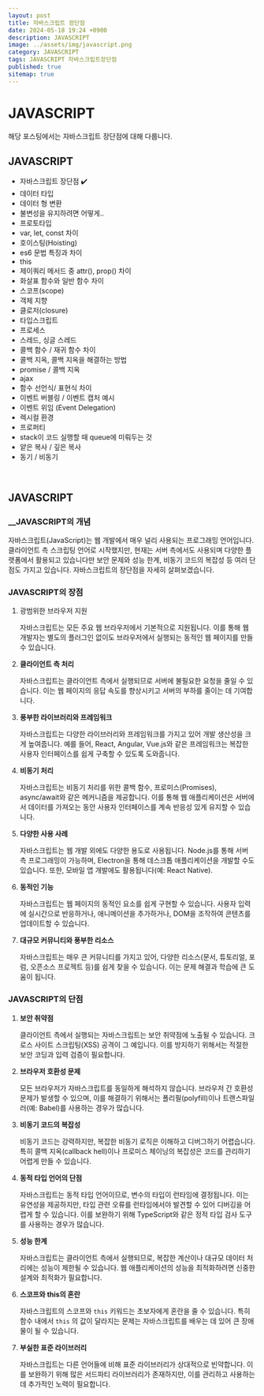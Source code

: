 ```yaml
---
layout: post
title: 자바스크립트 장단점
date: 2024-05-18 19:24 +0900
description: JAVASCRIPT
image: ../assets/img/javascript.png
category: JAVASCRIPT
tags: JAVASCRIPT 자바스크립트장단점
published: true
sitemap: true
---
```


# JAVASCRIPT
해당 포스팅에서는 자바스크립트 장단점에 대해 다룹니다. <br />


## __JAVASCRIPT__
* 자바스크립트 장단점 ✔️<br/>
* 데이터 타입 <br/>
* 데이터 형 변환<br/>
* 불변성을 유지하려면 어떻게..<br/>
* 프로토타입 <br/>
* var, let, const 차이<br/>
* 호이스팅(Hoisting)<br/>
* es6 문법 특징과 차이<br/>
* this<br/>
* 제이쿼리 메서드 중 attr(), prop() 차이<br/>
* 화살표 함수와 일반 함수 차이<br/>
* 스코프(scope)<br/>
* 객체 지향<br/>
* 클로저(closure)<br/>
* 타입스크립트<br/>
* 프로세스<br/>
* 스레드, 싱글 스레드<br/>
* 콜백 함수 / 재귀 함수 차이<br/>
* 콜백 지옥, 콜백 지옥을 해결하는 방법<br/>
* promise / 콜백 지옥<br/>
* ajax<br/>
* 함수 선언식/ 표현식 차이<br/>
* 이벤트 버블링 / 이벤트 캡처 예시<br/>
* 이벤트 위임 (Event Delegation)<br/>
* 렉시컬 환경<br/>
* 프로퍼티<br/>
* stack이 코드 실행할 때 queue에 미뤄두는 것<br/>
* 얕은 복사 / 깊은 복사<br/>
* 동기 / 비동기<br/>

<br/>

## __JAVASCRIPT__<br/>

### ____JAVASCRIPT의 개념__
자바스크립트(JavaScript)는 웹 개발에서 매우 널리 사용되는 프로그래밍 언어입니다. 클라이언트 측 스크립팅 언어로 시작했지만, 현재는 서버 측에서도 사용되며 다양한 플랫폼에서 활용되고 있습니다만 보안 문제와 성능 한계, 비동기 코드의 복잡성 등 여러 단점도 가지고 있습니다. 자바스크립트의 장단점을 자세히 살펴보겠습니다.

### __JAVASCRIPT의 장점__
1. 광범위한 브라우저 지원

    자바스크립트는 모든 주요 웹 브라우저에서 기본적으로 지원됩니다. 이를 통해 웹 개발자는 별도의 플러그인 없이도 브라우저에서 실행되는 동적인 웹 페이지를 만들 수 있습니다.

2. __클라이언트 측 처리__

    자바스크립트는 클라이언트 측에서 실행되므로 서버에 불필요한 요청을 줄일 수 있습니다. 이는 웹 페이지의 응답 속도를 향상시키고 서버의 부하를 줄이는 데 기여합니다.

3. __풍부한 라이브러리와 프레임워크__

    자바스크립트는 다양한 라이브러리와 프레임워크를 가지고 있어 개발 생산성을 크게 높여줍니다. 예를 들어, React, Angular, Vue.js와 같은 프레임워크는 복잡한 사용자 인터페이스를 쉽게 구축할 수 있도록 도와줍니다.

4. __비동기 처리__

    자바스크립트는 비동기 처리를 위한 콜백 함수, 프로미스(Promises), async/await와 같은 메커니즘을 제공합니다. 이를 통해 웹 애플리케이션은 서버에서 데이터를 가져오는 동안 사용자 인터페이스를 계속 반응성 있게 유지할 수 있습니다.

5. __다양한 사용 사례__

    자바스크립트는 웹 개발 외에도 다양한 용도로 사용됩니다. Node.js를 통해 서버 측 프로그래밍이 가능하며, Electron을 통해 데스크톱 애플리케이션을 개발할 수도 있습니다. 또한, 모바일 앱 개발에도 활용됩니다(예: React Native).

6. __동적인 기능__

    자바스크립트는 웹 페이지의 동적인 요소를 쉽게 구현할 수 있습니다. 사용자 입력에 실시간으로 반응하거나, 애니메이션을 추가하거나, DOM을 조작하여 콘텐츠를 업데이트할 수 있습니다.

7. __대규모 커뮤니티와 풍부한 리소스__

    자바스크립트는 매우 큰 커뮤니티를 가지고 있어, 다양한 리소스(문서, 튜토리얼, 포럼, 오픈소스 프로젝트 등)를 쉽게 찾을 수 있습니다. 이는 문제 해결과 학습에 큰 도움이 됩니다.

### __JAVASCRIPT의 단점__

1. __보안 취약점__

    클라이언트 측에서 실행되는 자바스크립트는 보안 취약점에 노출될 수 있습니다. 크로스 사이트 스크립팅(XSS) 공격이 그 예입니다. 이를 방지하기 위해서는 적절한 보안 코딩과 입력 검증이 필요합니다.

2. __브라우저 호환성 문제__

    모든 브라우저가 자바스크립트를 동일하게 해석하지 않습니다. 브라우저 간 호환성 문제가 발생할 수 있으며, 이를 해결하기 위해서는 폴리필(polyfill)이나 트랜스파일러(예: Babel)를 사용하는 경우가 많습니다.

3. __비동기 코드의 복잡성__

    비동기 코드는 강력하지만, 복잡한 비동기 로직은 이해하고 디버그하기 어렵습니다. 특히 콜백 지옥(callback hell)이나 프로미스 체이닝의 복잡성은 코드를 관리하기 어렵게 만들 수 있습니다.

4. __동적 타입 언어의 단점__

    자바스크립트는 동적 타입 언어이므로, 변수의 타입이 런타임에 결정됩니다. 이는 유연성을 제공하지만, 타입 관련 오류를 런타임에서야 발견할 수 있어 디버깅을 어렵게 할 수 있습니다. 이를 보완하기 위해 TypeScript와 같은 정적 타입 검사 도구를 사용하는 경우가 많습니다.

5. __성능 한계__

    자바스크립트는 클라이언트 측에서 실행되므로, 복잡한 계산이나 대규모 데이터 처리에는 성능이 제한될 수 있습니다. 웹 애플리케이션의 성능을 최적화하려면 신중한 설계와 최적화가 필요합니다.

6. __스코프와 this의 혼란__

    자바스크립트의 스코프와 `this` 키워드는 초보자에게 혼란을 줄 수 있습니다. 특히 함수 내에서 `this` 의 값이 달라지는 문제는 자바스크립트를 배우는 데 있어 큰 장애물이 될 수 있습니다.

7. __부실한 표준 라이브러리__

    자바스크립트는 다른 언어들에 비해 표준 라이브러리가 상대적으로 빈약합니다. 이를 보완하기 위해 많은 서드파티 라이브러리가 존재하지만, 이를 관리하고 사용하는 데 추가적인 노력이 필요합니다.